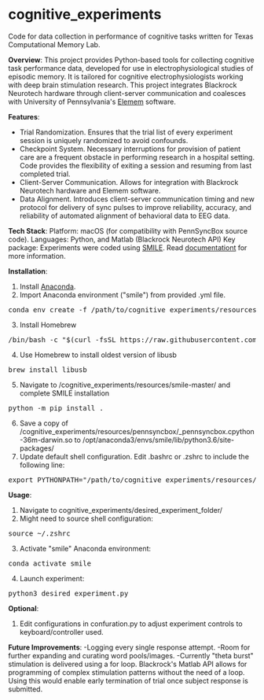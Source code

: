 # cognitive_experiments
Code for data collection in performance of cognitive tasks written for Texas Computational Memory Lab.

**Overview**:
This project provides Python-based tools for collecting cognitive task performance data, developed for use in electrophysiological studies of episodic memory. It is tailored for cognitive electrophysiologists working with deep brain stimulation research. This project integrates Blackrock Neurotech hardware through client-server communication and coalesces with University of Pennsylvania's [Elemem](https://github.com/pennmem/elemem) software.

**Features**:
- Trial Randomization. Ensures that the trial list of every experiment session is uniquely randomized to avoid confounds.
- Checkpoint System. Necessary interruptions for provision of patient care are a frequent obstacle in performing research in a hospital setting. Code provides the flexibility of exiting a session and resuming from last completed trial. 
- Client-Server Communication. Allows for integration with Blackrock Neurotech hardware and Elemem software.
- Data Alignment. Introduces client-server communication timing and new protocol for delivery of sync pulses to improve reliability, accuracy, and reliability of automated alignment of behavioral data to EEG data.

**Tech Stack**:
Platform: macOS (for compatibility with PennSyncBox source code).
Languages: Python, and Matlab (Blackrock Neurotech API)
Key package: Experiments were coded using [SMILE](https://github.com/compmem/smile). Read [documentationt](https://smile-docs.readthedocs.io/en/latest/) for more information.

**Installation**:
1) Install [Anaconda](https://anaconda.org/).
2) Import Anaconda environment ("smile") from provided .yml file.
<pre>conda env create -f /path/to/cognitive_experiments/resources/smile-conda-environment.yml</pre>
3) Install Homebrew
<pre>/bin/bash -c "$(curl -fsSL https://raw.githubusercontent.com/Homebrew/install/HEAD/install.sh)"</pre>
4) Use Homebrew to install oldest version of libusb
<pre>brew install libusb</pre>
5) Navigate to /cognitive_experiments/resources/smile-master/ and complete SMILE installation
<pre>python -m pip install .</pre>
6) Save a copy of /cognitive_experiments/resources/pennsyncbox/_pennsyncbox.cpython-36m-darwin.so to /opt/anaconda3/envs/smile/lib/python3.6/site-packages/
7) Update default shell configuration. Edit .bashrc or .zshrc to include the following line:
<pre>export PYTHONPATH="/path/to/cognitive_experiments/resources/smile-master/:$PYTHONPATH"
</pre>

**Usage**:
1) Navigate to cognitive_experiments/desired_experiment_folder/
2) Might need to source shell configuration:
<pre>source ~/.zshrc</pre>
3) Activate "smile" Anaconda environment:
<pre>conda activate smile</pre>
4) Launch experiment:
<pre>python3 desired_experiment.py</pre>

**Optional**:
1) Edit configurations in confuration.py to adjust experiment controls to keyboard/controller used.

**Future Improvements**:
-Logging every single response attempt.
-Room for further expanding and curating word pools/images.
-Currently "theta burst" stimulation is delivered using a for loop. Blackrock's Matlab API allows for programming of complex stimulation patterns without the need of a loop. Using this would enable early termination of trial once subject response is submitted.
